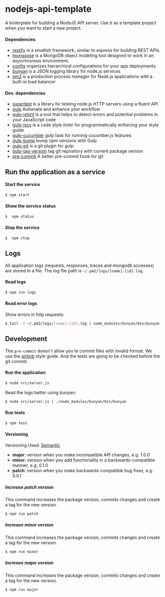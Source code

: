 nodejs-api-template
===================

A boilerplate for building a NodeJS API server.
Use it as a template project when you want to start a new project.

#### Dependencies

 - [restify](https://github.com/mcavage/node-restify) is a smallish framework, similar to express for building REST APIs.
 - [mongoose](https://github.com/LearnBoost/mongoose) is a MongoDB object modeling tool designed to work in an asynchronous environment.
 - [config](https://github.com/lorenwest/node-config) organizes hierarchical configurations for your app deployments.
 - [bunyan](https://github.com/trentm/node-bunyan) is a JSON logging library for node.js services
 - [pm2](https://github.com/Unitech/PM2/blob/development/ADVANCED_README.md) is a production process manager for Node.js applications with a built-in load balancer

#### Dev. dependencies
 - [supertest](https://github.com/tj/supertest) is a library for testing node.js HTTP servers using a fluent API
 - [gulp](http://gulpjs.com/) Automate and enhance your workflow
 - [gulp-jshint](https://github.com/spenceralger/gulp-jshint) is a tool that helps to detect errors and potential problems in your JavaScript code
 - [gulp-jscs](https://github.com/jscs-dev/gulp-jscs) is a code style linter for programmatically enforcing your style guide
 - [gulp-cucumber](https://github.com/vgamula/gulp-cucumber) gulp task for running cucumber.js features
 - [gulp-bump](https://github.com/stevelacy/gulp-bump) bump npm versions with Gulp
 - [gulp-git](https://github.com/stevelacy/gulp-git) is a git plugin for gulp
 - [gulp-tag-version](https://github.com/ikari-pl/gulp-tag-version) tag git repository with current package version
 - [pre-commit](https://github.com/observing/pre-commit) A better pre-commit hook for git

## Run the application as a service

#### Start the service

```sh
$ npm start
```

#### Show the service status

```sh
$  npm status
```
#### Stop the service

```sh
$  npm stop
```


## Logs

All application logs (requests, responses, traces and mongodb accesses) are stored in a file.
The log file path is `~/.pm2/logs/[name]-[id].log`.

#### Read logs

```sh
$ npm run logs
```

#### Read error logs

Show errors in http requests:

```sh
$ tail -f ~/.pm2/logs/[name]-[id].log | node_modules/bunyan/bin/bunyan -c 'this.res && this.res.statusCode >= 500'
```


## Development

The `pre-commit` doesn't allow you to commit files with invalid format.
We use the [airbnb](https://github.com/airbnb/javascript) style guide.
And the tests are going to be checked before the git commit.


#### Run the application

```sh
$ node src/server.js
```

Read the logs better using bunyan:
```sh
$ node src/server.js | ./node_modules/bunyan/bin/bunyan
```


#### Run tests

```sh
$ npm test
```

#### Versioning

Versioning Used: [Semantic](http://semver.org/)

  - __major__: version when you make incompatible API changes, e.g. 1.0.0
  - __minor__: version when you add functionality in a backwards-compatible manner, e.g. 0.1.0
  - __patch__: version when you make backwards-compatible bug fixes, e.g. 0.0.1

##### Increase patch version

This command increases the package version, commits changes and create a tag for the new version.

```sh
$ npm run patch
```

##### Increase minor version

This command increases the package version, commits changes and create a tag for the new version.

```sh
$ npm run minor
```

##### Increase major version

This command increases the package version, commits changes and create a tag for the new version.

```sh
$ npm run major
```
